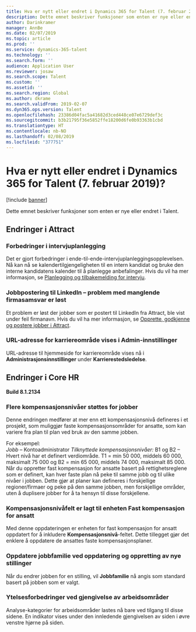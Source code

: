 ```yaml
---
title: Hva er nytt eller endret i Dynamics 365 for Talent (7. februar 2019)?
description: Dette emnet beskriver funksjoner som enten er nye eller endret i Microsoft Dynamics 365 for Talent.
author: Darinkramer
manager: AnnBe
ms.date: 02/07/2019
ms.topic: article
ms.prod: ''
ms.service: dynamics-365-talent
ms.technology: ''
ms.search.form: ''
audience: Application User
ms.reviewer: josaw
ms.search.scope: Talent
ms.custom: ''
ms.assetid: ''
ms.search.region: Global
ms.author: dkrame
ms.search.validFrom: 2019-02-07
ms.dyn365.ops.version: Talent
ms.openlocfilehash: 23386d04fac5a41682d3ced448ce07e6729def3c
ms.sourcegitcommit: b3b21795f36e5852ffe18200d6fe0b93363b1cbd
ms.translationtype: HT
ms.contentlocale: nb-NO
ms.lasthandoff: 02/08/2019
ms.locfileid: "377751"
---
```

# <a name="whats-new-or-changed-in-dynamics-365-for-talent-february-7-2019"></a>Hva er nytt eller endret i Dynamics 365 for Talent (7. februar 2019)?

[!include [banner](includes/banner.md)]

Dette emnet beskriver funksjoner som enten er nye eller endret i Talent.

## <a name="changes-in-attract"></a>Endringer i Attract

### <a name="interview-scheduling-enhancements"></a>Forbedringer i intervjuplanlegging
Det er gjort forbedringer i ende-til-ende-intervjuplanleggingsopplevelsen. Nå kan nå se kalendertilgjengeligheten til en intern kandidat og bruke den interne kandidatens kalender til å planlegge anbefalinger. Hvis du vil ha mer informasjon, se [Planlegging og tilbakemelding for intervju](interview-scheduling-feedback.md).

### <a name="job-posting-to-linkedin--company-mismatch-issue-fixed"></a>Jobbpostering til LinkedIn – problem med manglende firmasamsvar er løst
Et problem er løst der jobber som er postert til LinkedIn fra Attract, ble vist under feil firmanavn. Hvis du vil ha mer informasjon, se [Opprette, godkjenne og postere jobber i Attract](creating-jobs-attract.md).

### <a name="career-site-url-displayed-in-admin-settings"></a>URL-adresse for karriereområde vises i Admin-innstillinger
URL-adresse til hjemmeside for karriereområde vises nå i **Administrasjonsinnstillinger** under **Karrierestedsledelse**.

## <a name="changes-in-core-hr"></a>Endringer i Core HR

**Build 8.1.2134**

### <a name="multiple-compensation-levels-supported-on-jobs"></a>Flere kompensasjonsnivåer støttes for jobber
Denne endringen medfører at mer enn ett kompensasjonsnivå defineres i et prosjekt, som muliggjør faste kompensasjonsområder for ansatte, som kan variere fra plan til plan ved bruk av den samme jobben. 

For eksempel:    
*Jobb* – Kontoadministrator *Tilknyttede kompensasjonsnivåer:* B1 og B2 – Hvert nivå har et definert verdiområde. T1 = min 50 000, middels 60 000, maksimalt 75 000 og B2 = min 65 000, middels 74 000, maksimalt 85 000. Når du oppretter fast kompensasjon for ansatte basert på rettighetsreglene som er definert, kan hver faste plan nå peke til samme jobb og til ulike nivåer i jobben. Dette gjør at planer kan defineres i forskjellige regioner/firmaer og peke på den samme jobben, men forskjellige områder, uten å duplisere jobber for å ta hensyn til disse forskjellene.

### <a name="compensation-level-field-has-been-added-to-the-employee-fixed-compensation-entity"></a>Kompensasjonsnivåfelt er lagt til enheten Fast kompensasjon for ansatt 
Med denne oppdateringen er enheten for fast kompensasjon for ansatt oppdatert for å inkludere **Kompensasjonsnivå**-feltet. Dette tillegget gjør det enklere å oppdatere de ansattes faste kompensasjonsplaner. 

### <a name="update-job-family-when-updating-and-creating-new-positions"></a>Oppdatere jobbfamilie ved oppdatering og oppretting av nye stillinger
Når du endrer jobben for en stilling, vil **Jobbfamilie** nå angis som standard basert på jobben som er valgt.

### <a name="performance-improvements-when-rendering-workspaces"></a>Ytelsesforbedringer ved gjengivelse av arbeidsområder
Analyse-kategorier for arbeidsområder lastes nå bare ved tilgang til disse sidene. En indikator vises under den innledende gjengivelsen av siden i øvre venstre hjørne på siden.
